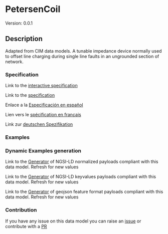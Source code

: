 # PetersenCoil
Version: 0.0.1

## Description 

Adapted from CIM data models. A tunable impedance device normally used to offset line charging during single line faults in an ungrounded section of network.
### Specification

Link to the [interactive specification](https://swagger.lab.fiware.org/?url=https://smart-data-models.github.io/dataModel.EnergyCIM/PetersenCoil/swagger.yaml)

Link to the [specification](https://github.com/smart-data-models/dataModel.EnergyCIM/blob/master/PetersenCoil/doc/spec.md)

Enlace a la [Especificación en español](https://github.com/smart-data-models/dataModel.EnergyCIM/blob/master/PetersenCoil/doc/spec_ES.md)

Lien vers le [spécification en français](https://github.com/smart-data-models/dataModel.EnergyCIM/blob/master/PetersenCoil/doc/spec_FR.md)

Link zur [deutschen Spezifikation](https://github.com/smart-data-models/dataModel.EnergyCIM/blob/master/PetersenCoil/doc/spec_DE.md)
### Examples
### Dynamic Examples generation

Link to the [Generator](https://smartdatamodels.org/extra/ngsi-ld_generator.php?schemaUrl=https://raw.githubusercontent.com/smart-data-models/dataModel.EnergyCIM/master/PetersenCoil/schema.json&email=info@smartdatamodels.org) of NGSI-LD normalized payloads compliant with this data model. Refresh for new values

Link to the [Generator](https://smartdatamodels.org/extra/ngsi-ld_generator_keyvalues.php?schemaUrl=https://raw.githubusercontent.com/smart-data-models/dataModel.EnergyCIM/master/PetersenCoil/schema.json&email=info@smartdatamodels.org) of NGSI-LD keyvalues payloads compliant with this data model. Refresh for new values

Link to the [Generator](https://smartdatamodels.org/extra/geojson_features_generator.php?schemaUrl=https://raw.githubusercontent.com/smart-data-models/dataModel.EnergyCIM/master/PetersenCoil/schema.json&email=info@smartdatamodels.org) of geojson feature format payloads compliant with this data model. Refresh for new values
### Contribution

 If you have any issue on this data model you can raise an [issue](https://github.com/smart-data-models/dataModel.EnergyCIM/issues)  or contribute with a [PR](https://github.com/smart-data-models/dataModel.EnergyCIM/pulls)